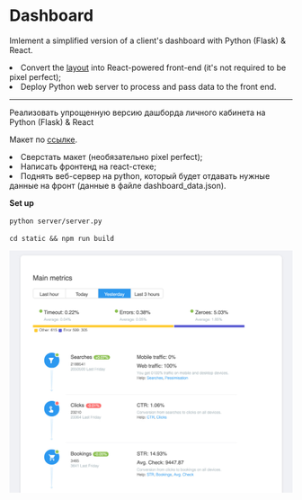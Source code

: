 # Dashboard
Imlement a simplified version of a client's dashboard with Python (Flask) & React.

<li>Convert the <a href="https://www.figma.com/file/D54loPQ2rStAOTsH1vzWH5rs/Notifications?node-id=0%3A1" target='_blank'>layout</a> into  React-powered front-end (it's not required to be pixel perfect);</a>
<li>Deploy Python web server to process and pass data to the front end.</li>

---
Реализовать упрощенную версию дашборда личного кабинета на Python (Flask) & React 

Макет по <a href="https://www.figma.com/file/D54loPQ2rStAOTsH1vzWH5rs/Notifications?node-id=0%3A1" target='_blank'>ссылке</a>.

<li>Сверcтать макет (необязательно pixel perfect);</li>
<li>Написать фронтенд на react-стеке;</li>
<li>Поднять веб-сервер на python, который будет отдавать нужные данные на фронт (данные в файле dashboard_data.json).</li>

<b>Set up</b>

`python server/server.py`

`cd static && npm run build`

![Alt text](https://github.com/AnnaVolovik/Dashboard/blob/master/static/images/result_screengrab.jpg?raw=true "Screengrab")
